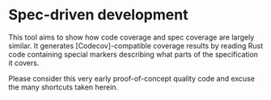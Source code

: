 # Spec-driven development

This tool aims to show how code coverage and spec coverage are largely
similar. It generates [Codecov]-compatible coverage results by reading
Rust code containing special markers describing what parts of the
specification it covers.

Please consider this very early proof-of-concept quality code and
excuse the many shortcuts taken herein.
